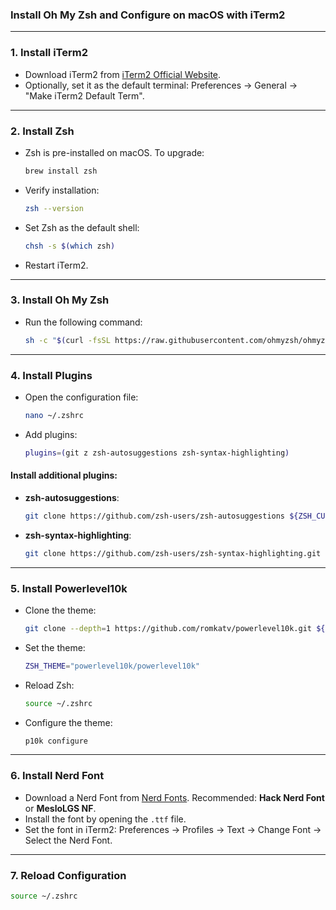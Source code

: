 ### **Install Oh My Zsh and Configure on macOS with iTerm2**

---

### **1. Install iTerm2**
- Download iTerm2 from [iTerm2 Official Website](https://iterm2.com/).
- Optionally, set it as the default terminal: Preferences → General → "Make iTerm2 Default Term".

---

### **2. Install Zsh**
- Zsh is pre-installed on macOS. To upgrade:
  ```bash
  brew install zsh
  ```
- Verify installation:
  ```bash
  zsh --version
  ```
- Set Zsh as the default shell:
  ```bash
  chsh -s $(which zsh)
  ```
- Restart iTerm2.

---

### **3. Install Oh My Zsh**
- Run the following command:
  ```bash
  sh -c "$(curl -fsSL https://raw.githubusercontent.com/ohmyzsh/ohmyzsh/master/tools/install.sh)"
  ```

---

### **4. Install Plugins**
- Open the configuration file:
  ```bash
  nano ~/.zshrc
  ```
- Add plugins:
  ```bash
  plugins=(git z zsh-autosuggestions zsh-syntax-highlighting)
  ```

#### Install additional plugins:
- **zsh-autosuggestions**:
  ```bash
  git clone https://github.com/zsh-users/zsh-autosuggestions ${ZSH_CUSTOM:-~/.oh-my-zsh/custom}/plugins/zsh-autosuggestions
  ```
- **zsh-syntax-highlighting**:
  ```bash
  git clone https://github.com/zsh-users/zsh-syntax-highlighting.git ${ZSH_CUSTOM:-~/.oh-my-zsh/custom}/plugins/zsh-syntax-highlighting
  ```

---

### **5. Install Powerlevel10k**
- Clone the theme:
  ```bash
  git clone --depth=1 https://github.com/romkatv/powerlevel10k.git ${ZSH_CUSTOM:-~/.oh-my-zsh/custom}/themes/powerlevel10k
  ```
- Set the theme:
  ```bash
  ZSH_THEME="powerlevel10k/powerlevel10k"
  ```
- Reload Zsh:
  ```bash
  source ~/.zshrc
  ```
- Configure the theme:
  ```bash
  p10k configure
  ```

---

### **6. Install Nerd Font**
- Download a Nerd Font from [Nerd Fonts](https://www.nerdfonts.com/). Recommended: **Hack Nerd Font** or **MesloLGS NF**.
- Install the font by opening the `.ttf` file.
- Set the font in iTerm2: Preferences → Profiles → Text → Change Font → Select the Nerd Font.

---

### **7. Reload Configuration**
```bash
source ~/.zshrc
```
